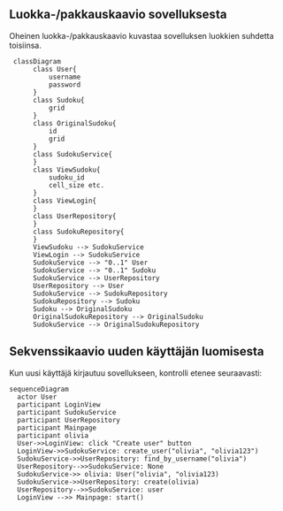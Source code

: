 ## Luokka-/pakkauskaavio sovelluksesta

Oheinen luokka-/pakkauskaavio kuvastaa sovelluksen luokkien suhdetta toisiinsa.

```mermaid
 classDiagram
      class User{
          username
          password
      }
      class Sudoku{
          grid
      }
      class OriginalSudoku{
          id
          grid
      }
      class SudokuService{
      }
      class ViewSudoku{
          sudoku_id
          cell_size etc.
      }
      class ViewLogin{
      }
      class UserRepository{
      }
      class SudokuRepository{
      }
      ViewSudoku --> SudokuService
      ViewLogin --> SudokuService
      SudokuService --> "0..1" User
      SudokuService --> "0..1" Sudoku
      SudokuService --> UserRepository
      UserRepository --> User
      SudokuService --> SudokuRepository
      SudokuRepository --> Sudoku
      Sudoku --> OriginalSudoku
      OriginalSudokuRepository --> OriginalSudoku
      SudokuService --> OriginalSudokuRepository
```

## Sekvenssikaavio uuden käyttäjän luomisesta

Kun uusi käyttäjä kirjautuu sovellukseen, kontrolli etenee seuraavasti:

```mermaid
sequenceDiagram
  actor User
  participant LoginView
  participant SudokuService
  participant UserRepository
  participant Mainpage
  participant olivia
  User->>LoginView: click "Create user" button
  LoginView->>SudokuService: create_user("olivia", "olivia123")
  SudokuService->>UserRepository: find_by_username("olivia")
  UserRepository-->>SudokuService: None
  SudokuService->> olivia: User("olivia", "olivia123)
  SudokuService->>UserRepository: create(olivia)
  UserRepository-->>SudokuService: user
  LoginView -->> Mainpage: start()
```
